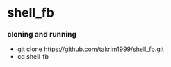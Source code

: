 # shell_fb

### cloning and running
- git clone https://github.com/takrim1999/shell_fb.git
- cd shell_fb
